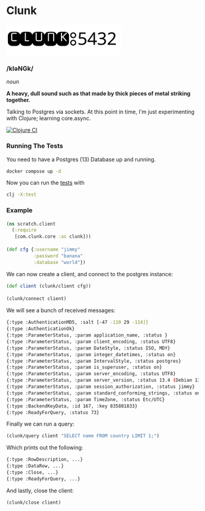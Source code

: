 # Clunk

<style>
    img.logo-dark {
        display: none;
        width: 300px;
    }
    img.logo-light {
        display: unset;
        width: 300px;
    }
    @media (prefers-color-scheme: dark) {
        img.logo-dark {
            display: unset;
        }
        img.logo-light {
            display: none;
        }
    }
</style>

<img class="logo-light" src="./assets/logos/clunk-black@2x.png" />
<img class="logo-dark" src="./assets/logos/clunk-white@2x.png" />

### /kləNGk/

*noun*

__A heavy, dull sound such as that made by thick pieces of metal striking together.__

Talking to Postgres via sockets. At this point in time, I'm just experimenting with Clojure; learning core.async.


[![Clojure CI](https://github.com/duanebester/clunk/actions/workflows/clojure.yml/badge.svg?branch=main)](https://github.com/duanebester/clunk/actions/workflows/clojure.yml)

### Running The Tests

You need to have a Postgres (13) Database up and running.

```bash
docker compose up -d
```

Now you can run the [tests](test/com/clunk/core_test.clj) with

```bash
clj -X:test
```

### Example

```clj
(ns scratch.client
  (:require
   [com.clunk.core :as clunk]))

(def cfg {:username "jimmy"
          :password "banana"
          :database "world"})
```

We can now create a client, and connect to the postgres instance:
```clj
(def client (clunk/client cfg))

(clunk/connect client)
```

We will see a bunch of received messages:
```bash
{:type :AuthenticationMD5, :salt [-47 -110 29 -114]}
{:type :AuthenticationOk}
{:type :ParameterStatus, :param application_name, :status }
{:type :ParameterStatus, :param client_encoding, :status UTF8}
{:type :ParameterStatus, :param DateStyle, :status ISO, MDY}
{:type :ParameterStatus, :param integer_datetimes, :status on}
{:type :ParameterStatus, :param IntervalStyle, :status postgres}
{:type :ParameterStatus, :param is_superuser, :status on}
{:type :ParameterStatus, :param server_encoding, :status UTF8}
{:type :ParameterStatus, :param server_version, :status 13.4 (Debian 13.4-1.pgdg100+1)}
{:type :ParameterStatus, :param session_authorization, :status jimmy}
{:type :ParameterStatus, :param standard_conforming_strings, :status on}
{:type :ParameterStatus, :param TimeZone, :status Etc/UTC}
{:type :BackendKeyData, :id 167, :key 835881833}
{:type :ReadyForQuery, :status 73}
```

Finally we can run a query:
```clj
(clunk/query client "SELECT name FROM country LIMIT 1;")
```

Which prints out the following:
```bash
{:type :RowDescription, ...}
{:type :DataRow, ...}
{:type :Close, ...}
{:type :ReadyForQuery, ...}
```

And lastly, close the client:
```clj
(clunk/close client)
```
